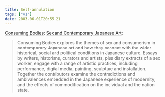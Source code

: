 ```yaml
---
title: Self-annulation
tags: ["v1"]
date: 2003-06-01T20:55:21
---
```


[Consuming Bodies][1]: [Sex and Contemporary Japanese Art][2]:

> Consuming Bodies explores the themes of sex and consumerism in contemporary Japanese art and how they connect with the wider historical, social and political conditions in Japanese culture. Essays by writers, historians, curators and artists, plus diary extracts of a sex worker, engage with a range of artistic practices, including performance, digital media, painting, sculpture and installation. Together the contributors examine the contradictions and ambivalences embedded in the Japanese experience of modernity, and the effects of commodification on the individual and the nation state.

[1]: http://www.reaktionbooks.co.uk/titles/non_consumin.html "Reaktion Books: Consuming Bodies"
[2]: http://www.amazon.co.uk/exec/obidos/ASIN/1861891474/ohsky "Amazon.co.uk: Consuming Bodies"
